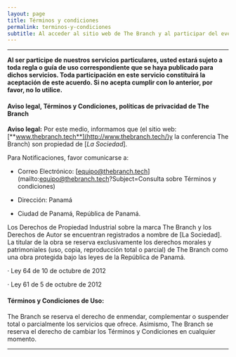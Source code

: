 ```yaml
---
layout: page
title: Términos y condiciones
permalink: terminos-y-condiciones
subtitle: Al acceder al sitio web de The Branch y al participar del evento de conferencias, usted acepta y accede a estar obligado por los términos y disposiciones de este acuerdo.
---
```



***

**Al ser participe de nuestros servicios particulares, usted estará sujeto a toda regla o guía de uso correspondiente que se haya publicado para dichos servicios. Toda participación en este servicio constituirá la aceptación de este acuerdo. Si no acepta cumplir con lo anterior, por favor, no lo utilice.**

#### Aviso legal, Términos y Condiciones, políticas de privacidad de The Branch

**Aviso legal:** Por este medio, informamos que (el sitio web: [**www.thebranch.tech**](http://www.thebranch.tech/)y la conferencia The Branch) son propiedad de [_La Sociedad_].

Para Notificaciones, favor comunicarse a:

* Correo Electrónico: [equipo@thebranch.tech](mailto:equipo@thebranch.tech?Subject=Consulta sobre Términos y condiciones)

* Dirección: Panamá

* Ciudad de Panamá, República de Panamá.

Los Derechos de Propiedad Industrial sobre la marca The Branch y los Derechos de Autor se encuentran registrados a nombre de [La Sociedad]. La titular de la obra se reserva exclusivamente los derechos morales y patrimoniales (uso, copia, reproducción total o parcial) de The Branch como una obra protegida bajo las leyes de la República de Panamá.

· Ley 64 de 10 de octubre de 2012

· Ley 61 de 5 de octubre de 2012

#### Términos y Condiciones de Uso:

The Branch se reserva el derecho de enmendar, complementar o suspender total o parcialmente los servicios que ofrece. Asimismo, The Branch se reserva el derecho de cambiar los Términos y Condiciones en cualquier momento.

***